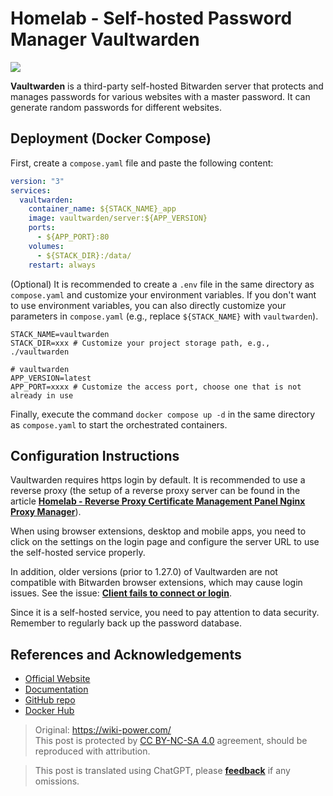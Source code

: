 # Homelab - Self-hosted Password Manager Vaultwarden

![](https://img.wiki-power.com/d/wiki-media/img/20230304195414.jpg)

**Vaultwarden** is a third-party self-hosted Bitwarden server that protects and manages passwords for various websites with a master password. It can generate random passwords for different websites.

## Deployment (Docker Compose)

First, create a `compose.yaml` file and paste the following content:

```yaml title="compose.yaml"
version: "3"
services:
  vaultwarden:
    container_name: ${STACK_NAME}_app
    image: vaultwarden/server:${APP_VERSION}
    ports:
      - ${APP_PORT}:80
    volumes:
      - ${STACK_DIR}:/data/
    restart: always
```

(Optional) It is recommended to create a `.env` file in the same directory as `compose.yaml` and customize your environment variables. If you don't want to use environment variables, you can also directly customize your parameters in `compose.yaml` (e.g., replace `${STACK_NAME}` with `vaultwarden`).

```dotenv title=".env"
STACK_NAME=vaultwarden
STACK_DIR=xxx # Customize your project storage path, e.g., ./vaultwarden

# vaultwarden
APP_VERSION=latest
APP_PORT=xxxx # Customize the access port, choose one that is not already in use
```

Finally, execute the command `docker compose up -d` in the same directory as `compose.yaml` to start the orchestrated containers.

## Configuration Instructions

Vaultwarden requires https login by default. It is recommended to use a reverse proxy (the setup of a reverse proxy server can be found in the article [**Homelab - Reverse Proxy Certificate Management Panel Nginx Proxy Manager**](https://wiki-power.com/Homelab-%E5%8F%8D%E4%BB%A3%E8%AF%81%E4%B9%A6%E7%AE%A1%E7%90%86%E9%9D%A2%E6%9D%BFNginxProxyManager/)).

When using browser extensions, desktop and mobile apps, you need to click on the settings on the login page and configure the server URL to use the self-hosted service properly.

In addition, older versions (prior to 1.27.0) of Vaultwarden are not compatible with Bitwarden browser extensions, which may cause login issues. See the issue: [**Client fails to connect or login**](https://github.com/dani-garcia/vaultwarden/issues/3082).

Since it is a self-hosted service, you need to pay attention to data security. Remember to regularly back up the password database.

## References and Acknowledgements

- [Official Website](https://github.com/dani-garcia/vaultwarden/wiki)
- [Documentation](https://github.com/dani-garcia/vaultwarden/wiki/Using-Docker-Compose)
- [GitHub repo](https://github.com/dani-garcia/vaultwarden)
- [Docker Hub](https://hub.docker.com/r/vaultwarden/server)

> Original: <https://wiki-power.com/>  
> This post is protected by [CC BY-NC-SA 4.0](https://creativecommons.org/licenses/by/4.0/deed.en) agreement, should be reproduced with attribution.

> This post is translated using ChatGPT, please [**feedback**](https://github.com/linyuxuanlin/Wiki_MkDocs/issues/new) if any omissions.